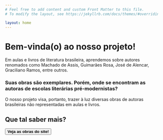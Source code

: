 ```yaml
---
# Feel free to add content and custom Front Matter to this file.
# To modify the layout, see https://jekyllrb.com/docs/themes/#overriding-theme-defaults

layout: home
---
```


<h1>Bem-vinda(o) ao nosso projeto!</h1>

<p> Em aulas e livros de literatura brasileira, aprendemos sobre autores renomados como Machado de Assis, Guimarães Rosa, José de Alencar, Graciliano Ramos, entre outros. </p>
<h3>Suas obras são exemplares. Porém, onde se encontram as autoras de escolas literárias pré-modernistas?</h3>

<p>O nosso projeto visa, portanto, trazer à luz diversas obras de autoras brasileiras não representadas em aulas e livros.</p>

<h2>Que tal saber mais?</h2>
<button class="button" onclick='window.open("{{ site.url }}/obras", "_blank")'><b>Veja as obras do site!</b></button>

